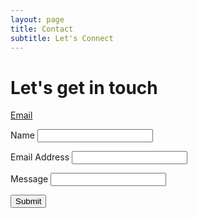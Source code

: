 ```yaml
---
layout: page
title: Contact
subtitle: Let's Connect
---
```


# Let's get in touch

[Email](mailto:justin@justlevy.com)


<form action="https://usebasin.com/f/e6ee63bac05c" method="POST">
<label for="Name">Name</label>
<input type="text" id="name" name="name" required>

<label for="email-address">Email Address</label>
<input type="email" id="email" name="email" required>

<label for="Text">Message</label>
<input type="text" id="message" name="message">

<button type="submit">Submit</button>
</form>